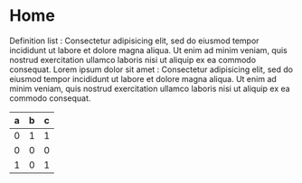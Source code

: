 # Home

Definition list
 : Consectetur adipisicing elit, sed do eiusmod tempor incididunt ut labore et dolore magna aliqua. Ut enim ad minim veniam, quis nostrud exercitation ullamco laboris nisi ut aliquip ex ea commodo consequat.
Lorem ipsum dolor sit amet
 : Consectetur adipisicing elit, sed do eiusmod tempor incididunt ut labore et dolore magna aliqua. Ut enim ad minim veniam, quis nostrud exercitation ullamco laboris nisi ut aliquip ex ea commodo consequat.

| a | b | c |
| - | - | - |
| 0 | 1 | 1 |
| 0 | 0 | 0 |
| 1 | 0 | 1 |
